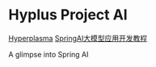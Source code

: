 # Hyplus Project AI

[Hyperplasma](https://www.hyperplasma.top) [SpringAI大模型应用开发教程](https://www.hyperplasma.top/article/12880/) 

A glimpse into Spring AI

